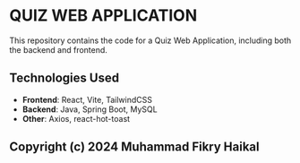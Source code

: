 # QUIZ WEB APPLICATION

This repository contains the code for a Quiz Web Application, including both the backend and frontend.

## Technologies Used

- **Frontend**: React, Vite, TailwindCSS
- **Backend**: Java, Spring Boot, MySQL
- **Other**: Axios, react-hot-toast 

## Copyright (c) 2024 Muhammad Fikry Haikal
